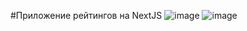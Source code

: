 #Приложение рейтингов на NextJS 
![image](https://user-images.githubusercontent.com/86565466/137182921-52290a0c-2af6-4c4d-9338-0d2b25826823.png)
![image](https://user-images.githubusercontent.com/86565466/137183151-cc8686b2-6f5b-4814-bc22-14a5bbbf3dfa.png)
